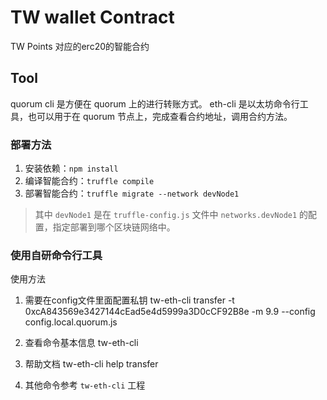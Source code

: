 # TW wallet Contract
TW Points 对应的erc20的智能合约

## Tool
quorum cli 是方便在 quorum 上的进行转账方式。
eth-cli 是以太坊命令行工具，也可以用于在 quorum 节点上，完成查看合约地址，调用合约方法。

### 部署方法
1. 安装依赖：`npm install`
2. 编译智能合约：`truffle compile`
3. 部署智能合约：`truffle migrate --network devNode1`
> 其中 `devNode1` 是在 `truffle-config.js` 文件中 `networks.devNode1` 的配置，指定部署到哪个区块链网络中。

### 使用自研命令行工具

使用方法
1. 需要在config文件里面配置私钥
tw-eth-cli transfer -t 0xcA843569e3427144cEad5e4d5999a3D0cCF92B8e -m 9.9 --config config.local.quorum.js 

2. 查看命令基本信息
tw-eth-cli

3. 帮助文档
tw-eth-cli help transfer 

4. 其他命令参考 `tw-eth-cli` 工程


